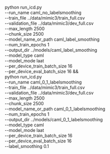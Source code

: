 python run_icd.py \
    --run_name caml_no_labelsmoothing \
    --train_file ../data/mimic3/train_full.csv \
    --validation_file ../data/mimic3/dev_full.csv \
    --max_length 2500 \
    --chunk_size 2500 \
    --model_name_or_path caml_label_smoothing \
    --num_train_epochs 1 \
    --output_dir ../models/caml_label_smoothing \
    --model_type caml \
    --model_mode laat \
    --per_device_train_batch_size 16 \
    --per_device_eval_batch_size 16 && \
python run_icd.py \
    --run_name caml_0_1_labelsmoothing \
    --train_file ../data/mimic3/train_full.csv \
    --validation_file ../data/mimic3/dev_full.csv \
    --max_length 2500 \
    --chunk_size 2500 \
    --model_name_or_path caml_0_1_labelsmoothing \
    --num_train_epochs 1 \
    --output_dir ../models/caml_0_1_labelsmoothing \
    --model_type caml \
    --model_mode laat \
    --per_device_train_batch_size 16 \
    --per_device_eval_batch_size 16 \
    --label_smoothing 0.1